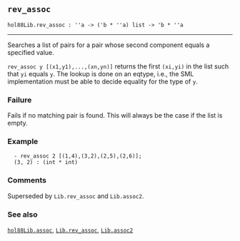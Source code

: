 ## `rev_assoc`

``` hol4
hol88Lib.rev_assoc : ''a -> ('b * ''a) list -> 'b * ''a
```

------------------------------------------------------------------------

Searches a list of pairs for a pair whose second component equals a
specified value.

`rev_assoc y [(x1,y1),...,(xn,yn)]` returns the first `(xi,yi)` in the
list such that `yi` equals `y`. The lookup is done on an eqtype, i.e.,
the SML implementation must be able to decide equality for the type of
`y`.

### Failure

Fails if no matching pair is found. This will always be the case if the
list is empty.

### Example

``` hol4
  - rev_assoc 2 [(1,4),(3,2),(2,5),(2,6)];
  (3, 2) : (int * int)
```

### Comments

Superseded by `Lib.rev_assoc` and `Lib.assoc2`.

### See also

[`hol88Lib.assoc`](#hol88Lib.assoc), [`Lib.rev_assoc`](#Lib.rev_assoc),
[`Lib.assoc2`](#Lib.assoc2)

